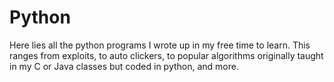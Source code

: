 # Python

Here lies all the python programs I wrote up in my free time to learn. This ranges from exploits, to auto clickers, to popular 
algorithms originally taught in my C or Java classes but coded in python, and more.
